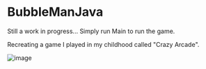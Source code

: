 # BubbleManJava

Still a work in progress... 
Simply run Main to run the game.

Recreating a game I played in my childhood called "Crazy Arcade".


![image](https://user-images.githubusercontent.com/110533947/206882367-404a4d21-8cc5-4241-81ab-c549512583f7.png)
